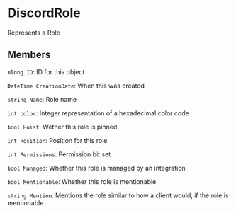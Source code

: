 DiscordRole
===========
Represents a Role

## Members

`ulong ID`: ID for this object

`DateTime CreationDate`: When this was created

`string Name`: Role name

`int color`: Integer representation of a hexadecimal color code

`bool Hoist`: Wether this role is pinned

`int Position`: Position for this role

`int Permissions`: Permission bit set

`bool Managed`: Whether this role is managed by an integration

`bool Mentionable`: Whether this role is mentionable

`string Mention`: Mentions the role similar to how a client would, if the role is mentionable
